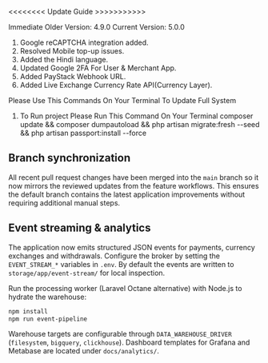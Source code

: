 <<<<<<<< Update Guide >>>>>>>>>>>

Immediate Older Version: 4.9.0
Current Version: 5.0.0

1. Google reCAPTCHA integration added.
2. Resolved Mobile top-up issues.
3. Added the Hindi language.
4. Updated Google 2FA For User & Merchant App.
5. Added PayStack Webhook URL.
6. Added Live Exchange Currency Rate API(Currency Layer).

Please Use This Commands On Your Terminal To Update Full System
1. To Run project Please Run This Command On Your Terminal
    composer update && composer dumpautoload && php artisan migrate:fresh --seed && php artisan passport:install --force

## Branch synchronization

All recent pull request changes have been merged into the `main` branch so it now mirrors the reviewed updates from the feature workflows. This ensures the default branch contains the latest application improvements without requiring additional manual steps.

## Event streaming & analytics

The application now emits structured JSON events for payments, currency exchanges and withdrawals. Configure the broker by setting the `EVENT_STREAM_*` variables in `.env`. By default the events are written to `storage/app/event-stream/` for local inspection.

Run the processing worker (Laravel Octane alternative) with Node.js to hydrate the warehouse:

```bash
npm install
npm run event-pipeline
```

Warehouse targets are configurable through `DATA_WAREHOUSE_DRIVER` (`filesystem`, `bigquery`, `clickhouse`). Dashboard templates for Grafana and Metabase are located under `docs/analytics/`.
